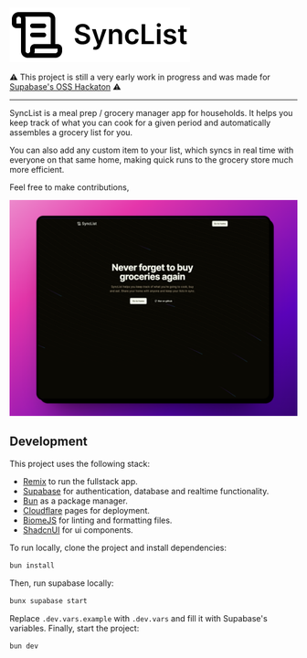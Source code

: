 <picture>
 <source media="(prefers-color-scheme: dark)" srcset="images/logo.png">
 <img alt="Show the synclist logo, with a scroll containing text and the word synclist" src="images/logo-black.png">
</picture>

⚠️ This project is still a very early work in progress and was made for [Supabase's OSS Hackaton](https://supabase.com/blog/supabase-oss-hackathon) ⚠️

---

SyncList is a meal prep / grocery manager app for households. It helps you keep track of what you can cook for a given period and automatically assembles a grocery list for you.

You can also add any custom item to your list, which syncs in real time with everyone on that same home, making quick runs to the grocery store much more efficient.

Feel free to make contributions,

![Landing Page Screenshot](images/landing.png)

## Development

This project uses the following stack:

- [Remix](https://remix.run/) to run the fullstack app.
- [Supabase](https://supabase.com/) for authentication, database and realtime functionality.
- [Bun](https://bun.sh/) as a package manager.
- [Cloudflare](https://pages.cloudflare.com/) pages for deployment.
- [BiomeJS](https://biomejs.dev/) for linting and formatting files.
- [ShadcnUI](https://ui.shadcn.com/) for ui components.

To run locally, clone the project and install dependencies:

```sh
bun install
```

Then, run supabase locally:

```sh
bunx supabase start
```

Replace `.dev.vars.example` with `.dev.vars` and fill it with Supabase's variables.
Finally, start the project:

```sh
bun dev
```
